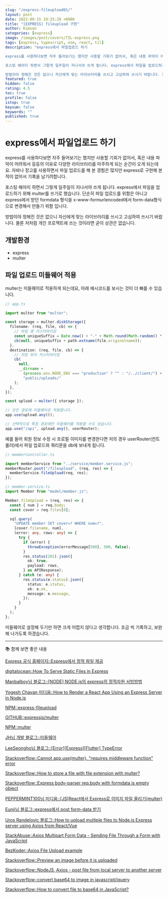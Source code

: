 ```yaml
---
slug: "/express-fileupload01/"
layout: post
date: 2022-09-15 19:25:29 +0900
title: "[EXPRESS] fileupload 구현"
author: Kimson
categories: [express]
image: /images/post/covers/TIL-express.png
tags: [express, typescript, esm, react, til]
description: "express에서 파일업로드 하기

express를 사용하다보면 자주 들어보기는 했지만 사용할 기회가 없어서, 혹은 내용 파악이 어려워서 등등의 이유로 다양한 라이브러리를 마주하게 되는 순간이 오게 되는데요. 자바나 장고를 사용하면서 파일 업로드를 해 본 경험은 많지만 express로 구현해 본 적이 없어서 기록을 남기려합니다.

포스팅 해야지 하면서 그렇게 일주일이 지나서야 쓰게 됩니다. express에서 파일을 업로드하기 위해 multer를 쓰기로 했습니다. 단순히 파일 업로드를 위함은 아니고 express에서 받던 formdata 형식을 x-www-formurlencoded에서 form-data형식으로 변경해서 만들기 위함 입니다.

방법이야 정해진 것은 없으니 자신에게 맞는 라이브러리를 쓰시고 고심하여 쓰시기 바랍니다. 물론 저처럼 개인 프로젝트에 쓰는 것이라면 굳이 상관은 없습니다."
featured: true
hidden: false
rating: 4.5
toc: true
profile: false
istop: true
keysum: false
keywords: ""
published: true
---
```


# express에서 파일업로드 하기

express를 사용하다보면 자주 들어보기는 했지만 사용할 기회가 없어서, 혹은 내용 파악이 어려워서 등등의 이유로 다양한 라이브러리를 마주하게 되는 순간이 오게 되는데요. 자바나 장고를 사용하면서 파일 업로드를 해 본 경험은 많지만 express로 구현해 본 적이 없어서 기록을 남기려합니다.

포스팅 해야지 하면서 그렇게 일주일이 지나서야 쓰게 됩니다. express에서 파일을 업로드하기 위해 multer를 쓰기로 했습니다. 단순히 파일 업로드를 위함은 아니고 express에서 받던 formdata 형식을 x-www-formurlencoded에서 form-data형식으로 변경해서 만들기 위함 입니다.

방법이야 정해진 것은 없으니 자신에게 맞는 라이브러리를 쓰시고 고심하여 쓰시기 바랍니다. 물론 저처럼 개인 프로젝트에 쓰는 것이라면 굳이 상관은 없습니다.

## 개발환경

- express
- multer

## 파일 업로드 미들웨어 적용

multer는 미들웨어로 적용하게 되는데요, 아래 예시코드를 보시는 것이 더 빠를 수 있습니다.

```typescript
// app.ts

import multer from "multer";

const storage = multer.diskStorage({
  filename: (req, file, cb) => {
    // 파일 명 커스터마이징
    const uniqueSuffix = Date.now() + "-" + Math.round(Math.random() * 1e9);
    cb(null, uniqueSuffix + path.extname(file.originalname));
  },
  destination: (req, file, cb) => {
    // 저장 위치 커스터마이징
    cb(
      null,
      __dirname +
        (process.env.NODE_ENV === "production" ? "" : "/../client/") +
        "public/uploads/"
    );
  },
});

const upload = multer({ storage });

// 모든 경로에 미들웨어로 적용합니다.
app.use(upload.any());

// 선택적으로 특정 경로에만 미들웨어를 적용할 수도 있습니다.
app.use("/api", upload.any(), userRouter);
```

예를 들어 회원 정보 수정 시 프로필 이미지를 변경한다면 저의 경우 userRouter(컨트롤러)에서 파일 업로드와 쿼리문을 db에 보내게 됩니다.

```typescript
// memberController.ts

import memberService from "../service/member.service.js";
memberRouter.post("/fileupload", (req, res) => {
  memberService.fileUpload(req, res);
});

// member.service.ts
import Member from "model/member.js";

Member.fileUpload = (req, res) => {
  const { num } = req.body;
  const cover = req.files[0];

  sql.query(
    "UPDATE member SET cover=? WHERE num=?",
    [cover.filename, num],
    (error: any, rows: any) => {
      try {
        if (error) {
          throwException(errorMessage[500], 500, false);
        }
        res.status(201).json({
          ok: true,
          payload: rows,
        } as APIResponse);
      } catch (e: any) {
        res.status(e.status).json({
          status: e.status,
          ok: e.ok,
          message: e.message,
        });
      }
    }
  );
};
```

미들웨어로 설정해 두기만 하면 크게 어렵지 않다고 생각합니다. 조금 씩 기록하고, 보완해 나가도록 하갰습니다.

---

📚 함께 보면 좋은 내용

[Express 공식 홈페이지::Express에서 정적 파일 제공](https://expressjs.com/ko/starter/static-files.html)

[digitalocean::How To Serve Static Files in Express](https://www.digitalocean.com/community/tutorials/nodejs-serving-static-files-in-express)

[Manbalboy님 블로그::[NODE] NODE.js의 express의 정적자원 서빙방법](https://manbalboy.github.io/javascript/express-static.html)

[Yogesh Chavan 미디움::How to Render a React App Using an Express Server in Node.js](https://levelup.gitconnected.com/how-to-render-react-app-using-express-server-in-node-js-a428ec4dfe2b)

[NPM::express-fileupload](https://www.npmjs.com/package/express-fileupload)

[GITHUB::expressjs/multer](https://github.com/expressjs/multer)

[NPM::multer](https://www.npmjs.com/package/multer)

[JH님 개발 블로그::미들웨어](https://ts2ree.tistory.com/207)

[LeeSeongho님 블로그::[Error][Express][Flutter] TypeError](https://leeseongho.tistory.com/130)

[Stackoverflow::Cannot app.use(multer). "requires middleware function" error](https://stackoverflow.com/questions/31496100/cannot-app-usemulter-requires-middleware-function-error)

[Stackoverflow::How to store a file with file extension with multer?](https://stackoverflow.com/questions/31592726/how-to-store-a-file-with-file-extension-with-multer)

[Stackoverflow::Express body-parser req.body with formdata is empty object](https://stackoverflow.com/questions/44861517/express-body-parser-req-body-with-formdata-is-empty-object)

[PEPPERMINT100님 미디움::[JS]React에서 Express로 이미지 파일 올리기(multer)](https://krpeppermint100.medium.com/js-react%EC%97%90%EC%84%9C-express%EB%A1%9C-%EC%9D%B4%EB%AF%B8%EC%A7%80-%ED%8C%8C%EC%9D%BC-%EC%98%AC%EB%A6%AC%EA%B8%B0-multer-f398adf6dbdd)

[Eunji님 블로그::express에서 post form-data 받기](https://kim-eun-ji.github.io/TIL/NodeJs/x-www-form-urlencoded.html#%E1%84%89%E1%85%A5%E1%86%AF%E1%84%8C%E1%85%A5%E1%86%BC-%E1%84%87%E1%85%A1%E1%86%BC%E1%84%87%E1%85%A5%E1%86%B8)

[Uros Randelovic 블로그::How to upload multiple files to Node.js Express server using Axios from React/Vue](https://uros-randelovic.medium.com/how-to-upload-multiple-files-to-node-js-express-server-using-axios-from-react-vue-82cbc7aac55)

[StackAbuse::Axios Multipart Form Data - Sending File Through a Form with JavaScript](https://stackabuse.com/axios-multipart-form-data-sending-file-through-a-form-with-javascript/)

[BezKoder::Axios File Upload example](https://www.bezkoder.com/axios-file-upload/#Axios_File_Upload_Response_Body)

[Stackoverflow::Preview an image before it is uploaded](https://stackoverflow.com/questions/4459379/preview-an-image-before-it-is-uploaded)

[Stackoverflow::NodeJS, Axios - post file from local server to another server](https://stackoverflow.com/questions/53038900/nodejs-axios-post-file-from-local-server-to-another-server)

[Stackoverflow::convert base64 to image in javascript/jquery](https://stackoverflow.com/questions/21227078/convert-base64-to-image-in-javascript-jquery)

[Stackoverflow::How to convert file to base64 in JavaScript?](https://stackoverflow.com/questions/36280818/how-to-convert-file-to-base64-in-javascript)
